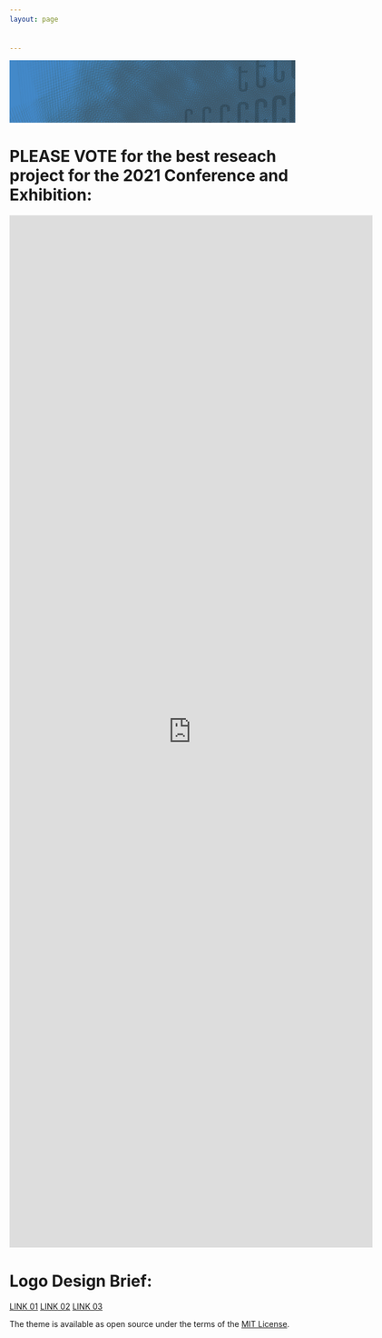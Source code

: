 ```yaml
---
layout: page


---
```


![](assets/2021PADRIBackground-00a_.png)




# PLEASE VOTE for the best reseach project for the 2021 Conference and Exhibition:

<iframe src="https://docs.google.com/forms/d/e/1FAIpQLSergCIOCb4lWIYbU6hJbtrDANB9iY6nzsFVAX313fntSgysqw/viewform?embedded=true" width="640" height="1817" frameborder="0" marginheight="0" marginwidth="0">Loading…</iframe>




# Logo Design Brief:

[LINK 01](https://wzku-my.sharepoint.com/:w:/g/personal/mattheww_wku_edu_cn/EcRQvXC7zrZNhfAum4c_tE4Ba3J47PZwkencQ0kqJD3z9A?e=4%3agrKH0L&at=9)
[LINK 02](https://wzku-my.sharepoint.com/:b:/g/personal/mattheww_wku_edu_cn/EVbGhPnVY8dKsrSwmKEqim8B97adGBMxu6oMERi7Ah7Ung?e=0Qvkd3)
[LINK 03](https://wzku-my.sharepoint.com/:b:/g/personal/mattheww_wku_edu_cn/EQ1h8wIvA5hChB8h3idx_ocBKwE5ZgQ4fg4dTnBgl1rEIg?e=fSPRvz)






The theme is available as open source under the terms of the [MIT License](http://opensource.org/licenses/MIT).

